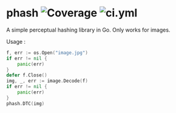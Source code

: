 phash
![Coverage](https://img.shields.io/badge/Coverage-54.3%25-yellow)
![ci.yml](https://github.com/azr/phash/actions/workflows/ci.yml/badge.svg)
=====

A simple perceptual hashing library in Go.
Only works for images.

Usage :

```go
f, err := os.Open("image.jpg")
if err != nil {
    panic(err)
}
defer f.Close()
img, _, err := image.Decode(f)
if err != nil {
    panic(err)
}
phash.DTC(img)
```